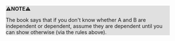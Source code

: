 <div style="margin:2em; background-color: #e0e0e0;">

<strong>⚠️NOTE️️️⚠️</strong>

The book says that if you don't know whether A and B are independent or dependent, assume they are dependent until you can show otherwise (via the rules above).
</div>

